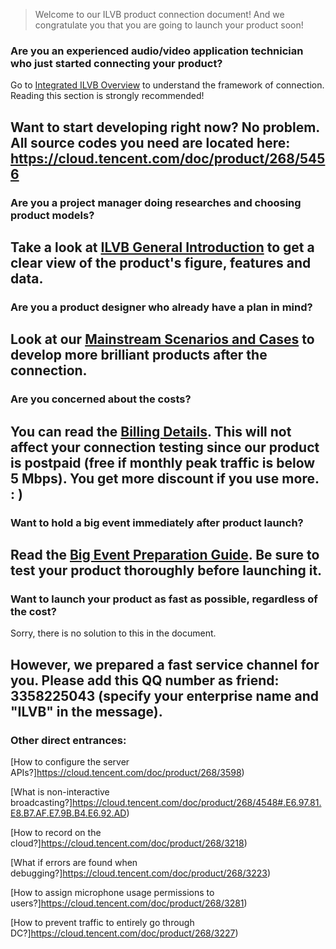  > Welcome to our ILVB product connection document! And we congratulate you that you are going to launch your product soon!


### Are you an experienced audio/video application technician who just started connecting your product?
Go to [Integrated ILVB Overview](https://cloud.tencent.com/doc/product/268/4909) to understand the framework of connection. Reading this section is strongly recommended!

Want to start developing right now? No problem. All source codes you need are located here: https://cloud.tencent.com/doc/product/268/5456
</br>
--
### Are you a project manager doing researches and choosing product models?
Take a look at [ILVB General Introduction](https://cloud.tencent.com/doc/product/268/3158) to get a clear view of the product's figure, features and data.
</br>
--
### Are you a product designer who already have a plan in mind?
Look at our [Mainstream Scenarios and Cases](https://cloud.tencent.com/doc/product/268/3160) to develop more brilliant products after the connection.
</br>
--
### Are you concerned about the costs?
You can read the [Billing Details](https://cloud.tencent.com/doc/product/268/5127). This will not affect your connection testing since our product is postpaid (free if monthly peak traffic is below 5 Mbps). You get more discount if you use more. : )
</br>
--
### Want to hold a big event immediately after product launch?
Read the [Big Event Preparation Guide](https://cloud.tencent.com/doc/product/268/4557). Be sure to test your product thoroughly before launching it.
</br>
--
### Want to launch your product as fast as possible, regardless of the cost?
Sorry, there is no solution to this in the document.

However, we prepared a fast service channel for you. Please add this QQ number as friend: 3358225043 (specify your enterprise name and "ILVB" in the message).
</br>
--
### Other direct entrances:

[How to configure the server APIs?]https://cloud.tencent.com/doc/product/268/3598)

[What is non-interactive broadcasting?]https://cloud.tencent.com/doc/product/268/4548#.E6.97.81.E8.B7.AF.E7.9B.B4.E6.92.AD)

[How to record on the cloud?]https://cloud.tencent.com/doc/product/268/3218)

[What if errors are found when debugging?]https://cloud.tencent.com/doc/product/268/3223)

[How to assign microphone usage permissions to users?]https://cloud.tencent.com/doc/product/268/3281)

[How to prevent traffic to entirely go through DC?]https://cloud.tencent.com/doc/product/268/3227)

